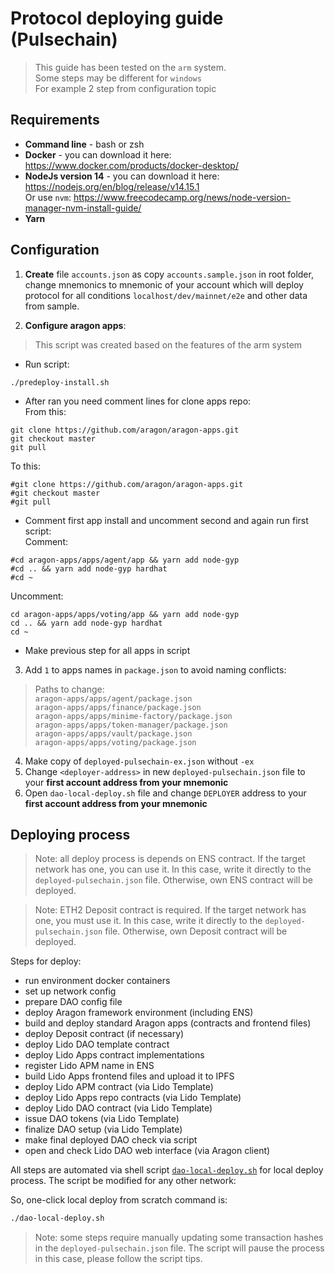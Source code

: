# Protocol deploying guide (Pulsechain)

> This guide has been tested on the `arm` system.   
> Some steps may be different for `windows`   
> For example 2 step from configuration topic

## Requirements

- **Command line** - bash or zsh
- **Docker** - you can download it here: https://www.docker.com/products/docker-desktop/
- **NodeJs version 14** - you can download it here: https://nodejs.org/en/blog/release/v14.15.1   
Or use `nvm`: https://www.freecodecamp.org/news/node-version-manager-nvm-install-guide/
- **Yarn**


## Configuration

1) **Create** file `accounts.json` as copy `accounts.sample.json` in root folder, change mnemonics to mnemonic of your account which will deploy protocol for all conditions `localhost/dev/mainnet/e2e` and other data from sample.   

2) **Configure aragon apps**:   
> This script was created based on the features of the arm system

- Run script:   
```shell
./predeploy-install.sh
```
- After ran you need comment lines for clone apps repo:   
From this:
```
git clone https://github.com/aragon/aragon-apps.git
git checkout master
git pull
```
To this:
```
#git clone https://github.com/aragon/aragon-apps.git
#git checkout master
#git pull
```
- Comment first app install and uncomment second and again run first script:   
Comment: 
```
#cd aragon-apps/apps/agent/app && yarn add node-gyp
#cd .. && yarn add node-gyp hardhat
#cd ~
```
Uncomment: 
```
cd aragon-apps/apps/voting/app && yarn add node-gyp
cd .. && yarn add node-gyp hardhat
cd ~
```
- Make previous step for all apps in script

3) Add `1` to apps names in `package.json` to avoid naming conflicts:   
> Paths to change:   
> `aragon-apps/apps/agent/package.json`   
> `aragon-apps/apps/finance/package.json`   
> `aragon-apps/apps/minime-factory/package.json`   
> `aragon-apps/apps/token-manager/package.json`   
> `aragon-apps/apps/vault/package.json`   
> `aragon-apps/apps/voting/package.json`

4) Make copy of `deployed-pulsechain-ex.json` without `-ex`
5) Change `<deployer-address>` in new `deployed-pulsechain.json` file to your **first account address from your mnemonic**
6) Open `dao-local-deploy.sh` file and change `DEPLOYER` address to your **first account address from your mnemonic**

## Deploying process

> Note: all deploy process is depends on ENS contract. If the target network has one, you can use it. In this case, write it directly to the `deployed-pulsechain.json` file. Otherwise, own ENS contract will be deployed.

> Note: ETH2 Deposit contract is required. If the target network has one, you must use it. In this case, write it directly to the `deployed-pulsechain.json` file. Otherwise, own Deposit contract will be deployed.

Steps for deploy:

* run environment docker containers
* set up network config
* prepare DAO config file
* deploy Aragon framework environment (including ENS)
* build and deploy standard Aragon apps (contracts and frontend files)
* deploy Deposit contract (if necessary)
* deploy Lido DAO template contract
* deploy Lido Apps contract implementations
* register Lido APM name in ENS
* build Lido Apps frontend files and upload it to IPFS
* deploy Lido APM contract (via Lido Template)
* deploy Lido Apps repo contracts (via Lido Template)
* deploy Lido DAO contract (via Lido Template)
* issue DAO tokens (via Lido Template)
* finalize DAO setup (via Lido Template)
* make final deployed DAO check via script
* open and check Lido DAO web interface (via Aragon client)

All steps are automated via shell script [`dao-local-deploy.sh`](dao-local-deploy.sh) for local deploy process. The script be modified for any other network:

So, one-click local deploy from scratch command is:

```bash
./dao-local-deploy.sh
```

> Note: some steps require manually updating some transaction hashes in the `deployed-pulsechain.json` file. The script will pause the process in this case, please follow the script tips. 
